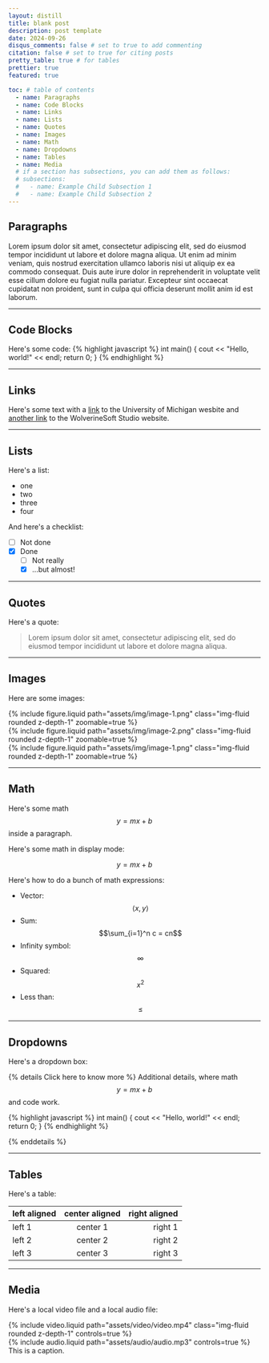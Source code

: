 ```yaml
---
layout: distill
title: blank post
description: post template
date: 2024-09-26
disqus_comments: false # set to true to add commenting
citation: false # set to true for citing posts
pretty_table: true # for tables
prettier: true
featured: true

toc: # table of contents
  - name: Paragraphs
  - name: Code Blocks
  - name: Links
  - name: Lists
  - name: Quotes
  - name: Images
  - name: Math
  - name: Dropdowns
  - name: Tables
  - name: Media
  # if a section has subsections, you can add them as follows:
  # subsections:
  #   - name: Example Child Subsection 1
  #   - name: Example Child Subsection 2
---
```


## Paragraphs

Lorem ipsum dolor sit amet, consectetur adipiscing elit, sed do eiusmod tempor incididunt ut labore et dolore magna aliqua. Ut enim ad minim veniam, quis nostrud exercitation ullamco laboris nisi ut aliquip ex ea commodo consequat. Duis aute irure dolor in reprehenderit in voluptate velit esse cillum dolore eu fugiat nulla pariatur. Excepteur sint occaecat cupidatat non proident, sunt in culpa qui officia deserunt mollit anim id est laborum.

---

## Code Blocks

Here's some code:
{% highlight javascript %}
int main() {
cout << "Hello, world!" << endl;
return 0;
}
{% endhighlight %}

---

## Links

Here's some text with a [link](https://umich.edu/) to the University of Michigan wesbite and [another link](https://www.wolverinesoft.org/about-wolverinesoft-studio) to the WolverineSoft Studio website.

---

## Lists

Here's a list:

- one
- two
- three
- four

And here's a checklist:

- [ ] Not done
- [x] Done
  - [ ] Not really
  - [x] ...but almost!

---

## Quotes

Here's a quote:

> Lorem ipsum dolor sit amet, consectetur adipiscing elit, sed do eiusmod tempor incididunt ut labore et dolore magna aliqua.

---

## Images

Here are some images:

<div class="row mt-3">
    <div class="col-sm mt-3 mt-md-0">
        {% include figure.liquid path="assets/img/image-1.png" class="img-fluid rounded z-depth-1" zoomable=true %}
    </div>
    <div class="col-sm mt-3 mt-md-0">
        {% include figure.liquid path="assets/img/image-2.png" class="img-fluid rounded z-depth-1" zoomable=true %}
    </div>
    <div class="col-sm mt-3 mt-md-0">
        {% include figure.liquid path="assets/img/image-1.png" class="img-fluid rounded z-depth-1" zoomable=true %}
    </div>
</div>

---

## Math

Here's some math $$y = mx + b$$ inside a paragraph.

Here's some math in display mode:

$$
y = mx + b
$$

Here's how to do a bunch of math expressions:

- Vector: $$\langle x, y \rangle$$
- Sum: $$\sum_{i=1}^n c = cn$$
- Infinity symbol: $$\infty$$
- Squared: $$x^2$$
- Less than: $$\leq$$

---

## Dropdowns

Here's a dropdown box:

{% details Click here to know more %}
Additional details, where math $$y = mx + b$$ and code work.

{% highlight javascript %}
int main() {
cout << "Hello, world!" << endl;
return 0;
}
{% endhighlight %}

{% enddetails %}

---

## Tables

Here's a table:

| left aligned | center aligned | right aligned |
| :----------- | :------------: | ------------: |
| left 1       |    center 1    |       right 1 |
| left 2       |    center 2    |       right 2 |
| left 3       |    center 3    |       right 3 |

---

## Media

Here's a local video file and a local audio file:

<div class="row mt-3">
    <div class="col-sm mt-3 mt-md-0">
        {% include video.liquid path="assets/video/video.mp4" class="img-fluid rounded z-depth-1" controls=true %}
    </div>
    <div class="col-sm mt-3 mt-md-0">
        {% include audio.liquid path="assets/audio/audio.mp3" controls=true %}
    </div>
</div>
<div class="caption">
    This is a caption.
</div>
